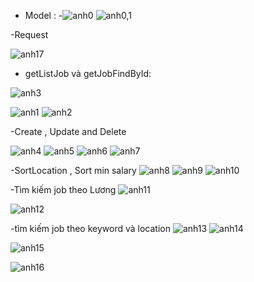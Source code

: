 
- Model :
-![anh0](https://user-images.githubusercontent.com/72613060/160025567-77cbfcc9-f2bd-466f-9080-a8cd4231fab7.png)
![anh0,1](https://user-images.githubusercontent.com/72613060/160025572-cf50ad9b-86c0-4d47-9e4b-c33ff280be7f.png)

-Request

![anh17](https://user-images.githubusercontent.com/72613060/160025968-9934cc2b-9771-4009-8deb-571ebfeaaa39.png)


- getListJob và getJobFindById:

![anh3](https://user-images.githubusercontent.com/72613060/160025642-934f3d3e-6bd1-453d-81a4-3ebe5fa0edbf.png)


![anh1](https://user-images.githubusercontent.com/72613060/160025658-7d32f05b-1849-40c1-a2df-e0dbe6133c18.png)
![anh2](https://user-images.githubusercontent.com/72613060/160025663-b2ca27cd-9f13-4a54-aa4c-8faa38fc978f.png)

-Create , Update and Delete

![anh4](https://user-images.githubusercontent.com/72613060/160025708-60f048da-ac58-4bfb-80f1-96a08fd3c28d.png)
![anh5](https://user-images.githubusercontent.com/72613060/160025719-f7919ba8-94f6-47f4-a080-74e11ebfc8c2.png)
![anh6](https://user-images.githubusercontent.com/72613060/160025722-76f77005-a82c-4219-9101-37374dd9769d.png)
![anh7](https://user-images.githubusercontent.com/72613060/160025725-21791ebd-2fac-440b-b9c8-7054c44610a3.png)

-SortLocation , Sort min salary
![anh8](https://user-images.githubusercontent.com/72613060/160025778-cbdcf9d1-7239-4305-b7c4-a78405868f23.png)
![anh9](https://user-images.githubusercontent.com/72613060/160025781-3a5a5478-523a-4d44-9c00-aaca324664bc.png)
![anh10](https://user-images.githubusercontent.com/72613060/160025786-227bda70-112c-4ba5-9758-0893464481df.png)

-Tìm kiếm job theo Lương
![anh11](https://user-images.githubusercontent.com/72613060/160025821-511bb3fd-7db8-4b8c-9559-9fe9d6fba540.png)

![anh12](https://user-images.githubusercontent.com/72613060/160025828-0cea2aa8-ba6a-49e4-96ec-f352d4a931a1.png)

-tìm kiếm job theo keyword  và location
![anh13](https://user-images.githubusercontent.com/72613060/160025840-1b1283dd-4e64-4490-9593-47a11d480601.png)
![anh14](https://user-images.githubusercontent.com/72613060/160025855-46f4b882-c37a-4f5c-8db0-237649360466.png)

![anh15](https://user-images.githubusercontent.com/72613060/160025870-869ee09c-f217-463c-9e58-41c1081f5c85.png)

![anh16](https://user-images.githubusercontent.com/72613060/160025876-6870d961-ce7a-4feb-8f1a-37415a3670b2.png)
